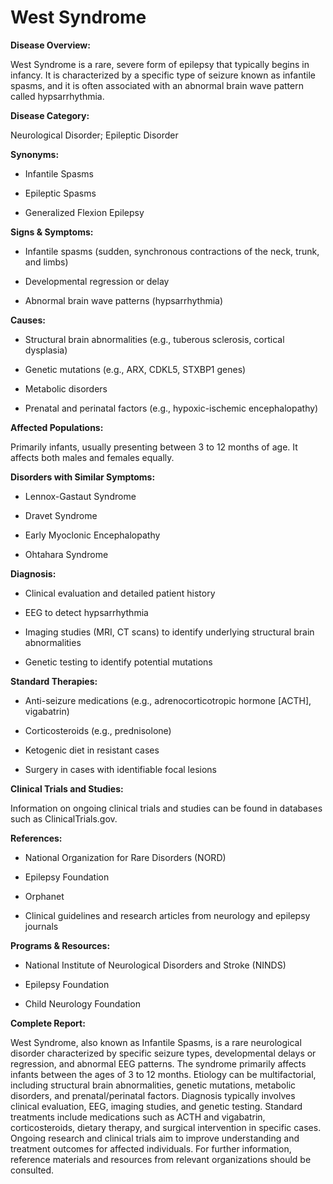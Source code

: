 # West Syndrome

**Disease Overview:**
West Syndrome is a rare, severe form of epilepsy that typically begins in infancy. It is characterized by a specific type of seizure known as infantile spasms, and it is often associated with an abnormal brain wave pattern called hypsarrhythmia.

**Disease Category:**
Neurological Disorder; Epileptic Disorder

**Synonyms:**
- Infantile Spasms
- Epileptic Spasms
- Generalized Flexion Epilepsy

**Signs & Symptoms:**
- Infantile spasms (sudden, synchronous contractions of the neck, trunk, and limbs)
- Developmental regression or delay
- Abnormal brain wave patterns (hypsarrhythmia)

**Causes:**
- Structural brain abnormalities (e.g., tuberous sclerosis, cortical dysplasia)
- Genetic mutations (e.g., ARX, CDKL5, STXBP1 genes)
- Metabolic disorders
- Prenatal and perinatal factors (e.g., hypoxic-ischemic encephalopathy)

**Affected Populations:**
Primarily infants, usually presenting between 3 to 12 months of age. It affects both males and females equally.

**Disorders with Similar Symptoms:**
- Lennox-Gastaut Syndrome
- Dravet Syndrome
- Early Myoclonic Encephalopathy
- Ohtahara Syndrome

**Diagnosis:**
- Clinical evaluation and detailed patient history
- EEG to detect hypsarrhythmia
- Imaging studies (MRI, CT scans) to identify underlying structural brain abnormalities
- Genetic testing to identify potential mutations

**Standard Therapies:**
- Anti-seizure medications (e.g., adrenocorticotropic hormone [ACTH], vigabatrin)
- Corticosteroids (e.g., prednisolone)
- Ketogenic diet in resistant cases
- Surgery in cases with identifiable focal lesions

**Clinical Trials and Studies:**
Information on ongoing clinical trials and studies can be found in databases such as ClinicalTrials.gov.

**References:**
- National Organization for Rare Disorders (NORD)
- Epilepsy Foundation
- Orphanet
- Clinical guidelines and research articles from neurology and epilepsy journals

**Programs & Resources:**
- National Institute of Neurological Disorders and Stroke (NINDS)
- Epilepsy Foundation
- Child Neurology Foundation

**Complete Report:**
West Syndrome, also known as Infantile Spasms, is a rare neurological disorder characterized by specific seizure types, developmental delays or regression, and abnormal EEG patterns. The syndrome primarily affects infants between the ages of 3 to 12 months. Etiology can be multifactorial, including structural brain abnormalities, genetic mutations, metabolic disorders, and prenatal/perinatal factors. Diagnosis typically involves clinical evaluation, EEG, imaging studies, and genetic testing. Standard treatments include medications such as ACTH and vigabatrin, corticosteroids, dietary therapy, and surgical intervention in specific cases. Ongoing research and clinical trials aim to improve understanding and treatment outcomes for affected individuals. For further information, reference materials and resources from relevant organizations should be consulted.
